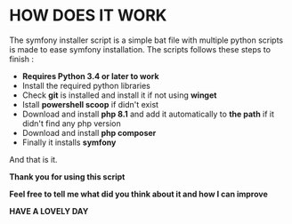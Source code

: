 

# HOW DOES IT WORK

The symfony installer script is a simple bat file with multiple python scripts is made to ease symfony installation. 
The scripts follows these steps to finish :
* **Requires Python 3.4 or later to work**
* Install the required python libraries 
* Check **git** is installed and install it if not using **winget**
* Istall **powershell scoop** if didn't exist 
* Download and install **php 8.1** and add it automatically to **the path** if it didn't find any php version
* Download and install **php composer**
* Finally it installs **symfony**

And that is it.

**Thank you for using this script**

**Feel free to tell me what did you think about it and how I can improve**

**HAVE A LOVELY DAY**
